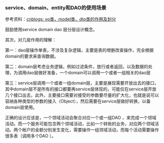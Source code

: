 ### service、domain、entity和DAO的使用场景

参考资料：[cnblogs: vo类，model类，dto类的作用及划分](https://www.cnblogs.com/liuhaobin/p/10709713.html)


鼓励使用service domain dao 层分层设计概念。

其次，对几层作用的理解：


第一：dao层操作单表，不涉及复杂逻辑，主要是表的增删改查操作，完全根据domain的要求来查询数据。

第二：domain层考虑业务逻辑，例如过滤条件，放行或者返回，以及数据的处理，为调用dao层做好准备，一个domain可以调用一个或者一组相关的dao层

第三：service层调用一个或者一组domain层，主要是展现需要开放出去的接口，其中domain层不是所有的接口都要再service层体现的，可能仅在service层开放几个接口出去，此外，主要接口需要对接受的参数要尽量的扩大化，也就是说可以容纳各种类型的参数的接入（Object），然后需要在service层做好转换，以备domain层使用。

 

正确的设计应该是，一个领域活动会聚合对应一个或一组DAO ，来完成一个领域活动。而一个服务可能包含两个领域活动，比如一个转账的业务，对应两个领域活动。两个帐户的金额分别发生变化，需要操作一组领域活动，而每个活动需要操作很多表（调用多个DAO ）。